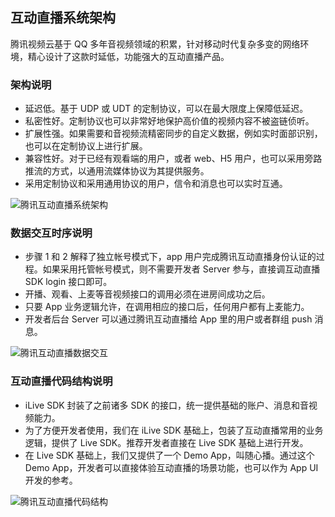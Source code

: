 ## 互动直播系统架构

腾讯视频云基于 QQ 多年音视频领域的积累，针对移动时代复杂多变的网络环境，精心设计了这款时延低，功能强大的互动直播产品。

### 架构说明

- 延迟低。基于 UDP 或 UDT 的定制协议，可以在最大限度上保障低延迟。
- 私密性好。定制协议也可以非常好地保护高价值的视频内容不被盗链侦听。
- 扩展性强。如果需要和音视频流精密同步的自定义数据，例如实时面部识别，也可以在定制协议上进行扩展。
- 兼容性好。对于已经有观看端的用户，或者 web、H5 用户，也可以采用旁路推流的方式，以通用流媒体协议为其提供服务。
- 采用定制协议和采用通用协议的用户，信令和消息也可以实时互通。

![腾讯互动直播系统架构](https://mc.qcloudimg.com/static/img/50aafdfc8b501b497075e74b0b5f1128/1.png)

### 数据交互时序说明

- 步骤 1 和 2 解释了独立帐号模式下，app 用户完成腾讯互动直播身份认证的过程。如果采用托管帐号模式，则不需要开发者 Server 参与，直接调互动直播 SDK login 接口即可。
- 开播、观看、上麦等音视频接口的调用必须在进房间成功之后。
- 只要 App 业务逻辑允许，在调用相应的接口后，任何用户都有上麦能力。
- 开发者后台 Server 可以通过腾讯互动直播给 App 里的用户或者群组 push 消息。

![腾讯互动直播数据交互](https://mc.qcloudimg.com/static/img/4094feaf383cf1e3c5714bd3f9dbfc8e/hudongzhibo.png)

### 互动直播代码结构说明

- iLive SDK 封装了之前诸多 SDK 的接口，统一提供基础的账户、消息和音视频能力。
- 为了方便开发者使用，我们在 iLive SDK 基础上，包装了互动直播常用的业务逻辑，提供了 Live SDK。推荐开发者直接在 Live SDK 基础上进行开发。
- 在 Live SDK 基础上，我们又提供了一个 Demo App，叫随心播。通过这个 Demo App，开发者可以直接体验互动直播的场景功能，也可以作为 App UI 开发的参考。

![腾讯互动直播代码结构](https://mc.qcloudimg.com/static/img/0e11b392263468750268184075781f23/6.png)
